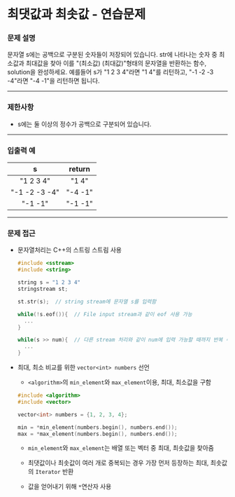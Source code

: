 # 최댓값과 최솟값 - 연습문제

### 문제 설명

문자열 s에는 공백으로 구분된 숫자들이 저장되어 있습니다. str에 나타나는 숫자 중 최소값과 최대값을 찾아 이를 "(최소값) (최대값)"형태의 문자열을 반환하는 함수, solution을 완성하세요.
예를들어 s가 "1 2 3 4"라면 "1 4"를 리턴하고, "-1 -2 -3 -4"라면 "-4 -1"을 리턴하면 됩니다.

---

### 제한사항

  - s에는 둘 이상의 정수가 공백으로 구분되어 있습니다.

---

### 입출력 예

|       s       | return  |
| :-----------: | :-----: |
|   "1 2 3 4"   |  "1 4"  |
| "-1 -2 -3 -4" | "-4 -1" |
|    "-1 -1"    | "-1 -1" |

---

### 문제 접근

  - 문자열처리는 C++의 스트링 스트림 사용

    ```cpp
    #include <sstream>
    #include <string>

    string s = "1 2 3 4"
    stringstream st;

    st.str(s);  // string stream에 문자열 s를 입력함

    while(!s.eof()){  // File input stream과 같이 eof 사용 가능
      ...
    }

    while(s >> num){  // 다른 stream 처리와 같이 num에 입력 가능할 때까지 반복 수행
      ...
    }
    ```

  - 최대, 최소 비교를 위한 `vector<int> numbers` 선언

    - `<algorithm>`의 `min_element`와 `max_element`이용, 최대, 최소값을 구함

    ```cpp
    #include <algorithm>
    #include <vector>

    vector<int> numbers = {1, 2, 3, 4};

    min = *min_element(numbers.begin(), numbers.end());
    max = *max_element(numbers.begin(), numbers.end());
    ```

    - `min_element`와 `max_element`는 배열 또는 벡터 중 최대, 최솟값을 찾아줌

    - 최댓값이나 최솟값이 여러 개로 중복되는 경우 가장 먼저 등장하는 최대, 최솟값의 `Iterator` 반환

    - 값을 얻어내기 위해 `*`연산자 사용